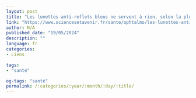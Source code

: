 ```yaml
---
layout: post
title: "Les lunettes anti-reflets bleus ne servent à rien, selon la plus large étude sur le sujet"
link: "https://www.sciencesetavenir.fr/sante/ophtalmo/les-lunettes-anti-reflets-bleus-ne-serviraient-a-rien-selon-la-plus-large-etude-sur-le-sujet_173177"
author: N/A
published_date: "19/05/2024"
description: ""
language: fr
categories:
- Liens

tags:
- "santé"

og-tags: "santé"
permalink: /:categories/:year/:month/:day/:title/
---
```

